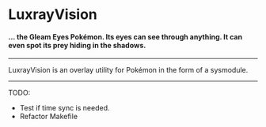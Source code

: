 # LuxrayVision
#### ... the Gleam Eyes Pokémon. Its eyes can see through anything. It can even spot its prey hiding in the shadows.
---

LuxrayVision is an overlay utility for Pokémon in the form of a sysmodule.

---

TODO:

- Test if time sync is needed.
- Refactor Makefile
